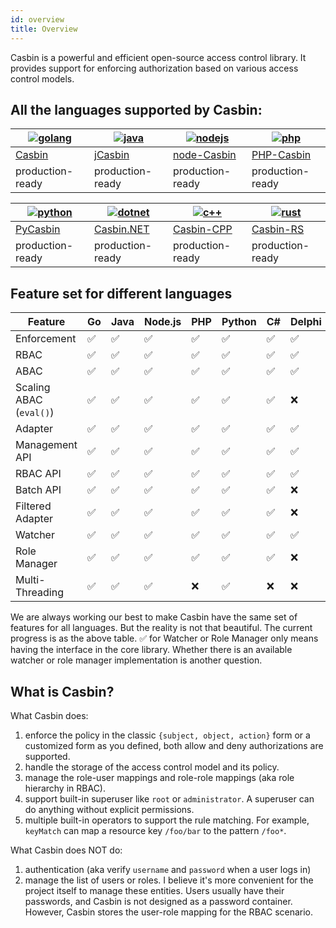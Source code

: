 ```yaml
---
id: overview
title: Overview
---
```


Casbin is a powerful and efficient open-source access control library. It provides support for enforcing authorization based on various access control models.

## All the languages supported by Casbin:

| [![golang](https://casbin.org/img/langs/golang.png)](https://github.com/casbin/casbin) | [![java](https://casbin.org/img/langs/java.png)](https://github.com/casbin/jcasbin) | [![nodejs](https://casbin.org/img/langs/nodejs.png)](https://github.com/casbin/node-casbin) | [![php](https://casbin.org/img/langs/php.png)](https://github.com/php-casbin/php-casbin) |
| -------------------------------------------------------------------------------------- | ----------------------------------------------------------------------------------- | ------------------------------------------------------------------------------------------- | ---------------------------------------------------------------------------------------- |
| [Casbin](https://github.com/casbin/casbin)                                             | [jCasbin](https://github.com/casbin/jcasbin)                                        | [node-Casbin](https://github.com/casbin/node-casbin)                                        | [PHP-Casbin](https://github.com/php-casbin/php-casbin)                                   |
| production-ready                                                                       | production-ready                                                                    | production-ready                                                                            | production-ready                                                                         |

| [![python](https://casbin.org/img/langs/python.png)](https://github.com/casbin/pycasbin) | [![dotnet](https://casbin.org/img/langs/dotnet.png)](https://github.com/casbin/Casbin.NET) | [![c++](https://casbin.org/img/langs/cpp.png)](https://github.com/casbin/casbin-cpp) | [![rust](https://casbin.org/img/langs/rust.png)](https://github.com/casbin/casbin-rs) |
| ---------------------------------------------------------------------------------------- | ------------------------------------------------------------------------------------------ | ------------------------------------------------------------------------------------ | ------------------------------------------------------------------------------------- |
| [PyCasbin](https://github.com/casbin/pycasbin)                                           | [Casbin.NET](https://github.com/casbin/Casbin.NET)                                         | [Casbin-CPP](https://github.com/casbin/casbin-cpp)                                   | [Casbin-RS](https://github.com/casbin/casbin-rs)                                      |
| production-ready                                                                         | production-ready                                                                           | production-ready                                                                     | production-ready                                                                      |

## Feature set for different languages

| Feature                 | Go | Java | Node.js | PHP | Python | C# | Delphi | Rust | C++ |
| ----------------------- | -- | ---- | ------- | --- | ------ | -- | ------ | ---- | --- |
| Enforcement             | ✅  | ✅    | ✅       | ✅   | ✅      | ✅  | ✅      | ✅    | ✅   |
| RBAC                    | ✅  | ✅    | ✅       | ✅   | ✅      | ✅  | ✅      | ✅    | ✅   |
| ABAC                    | ✅  | ✅    | ✅       | ✅   | ✅      | ✅  | ✅      | ✅    | ✅   |
| Scaling ABAC (`eval()`) | ✅  | ✅    | ✅       | ✅   | ✅      | ✅  | ❌      | ✅    | ✅   |
| Adapter                 | ✅  | ✅    | ✅       | ✅   | ✅      | ✅  | ✅      | ✅    | ✅   |
| Management API          | ✅  | ✅    | ✅       | ✅   | ✅      | ✅  | ✅      | ✅    | ✅   |
| RBAC API                | ✅  | ✅    | ✅       | ✅   | ✅      | ✅  | ✅      | ✅    | ✅   |
| Batch API               | ✅  | ✅    | ✅       | ✅   | ✅      | ✅  | ❌      | ✅    | ✅   |
| Filtered Adapter        | ✅  | ✅    | ✅       | ✅   | ✅      | ✅  | ❌      | ✅    | ✅   |
| Watcher                 | ✅  | ✅    | ✅       | ✅   | ✅      | ✅  | ✅      | ✅    | ✅   |
| Role Manager            | ✅  | ✅    | ✅       | ✅   | ✅      | ✅  | ❌      | ✅    | ✅   |
| Multi-Threading         | ✅  | ✅    | ✅       | ❌   | ✅      | ❌  | ❌      | ✅    | ❌   |

We are always working our best to make Casbin have the same set of features for all languages. But the reality is not that beautiful. The current progress is as the above table. ✅ for Watcher or Role Manager only means having the interface in the core library. Whether there is an available watcher or role manager implementation is another question.

## What is Casbin?

What Casbin does:

1. enforce the policy in the classic `{subject, object, action}` form or a customized form as you defined, both allow and deny authorizations are supported.
2. handle the storage of the access control model and its policy.
3. manage the role-user mappings and role-role mappings (aka role hierarchy in RBAC).
4. support built-in superuser like `root` or `administrator`. A superuser can do anything without explicit permissions.
5. multiple built-in operators to support the rule matching. For example, `keyMatch` can map a resource key `/foo/bar` to the pattern `/foo*`.

What Casbin does NOT do:

1. authentication (aka verify `username` and `password` when a user logs in)
2. manage the list of users or roles. I believe it's more convenient for the project itself to manage these entities. Users usually have their passwords, and Casbin is not designed as a password container. However, Casbin stores the user-role mapping for the RBAC scenario.
